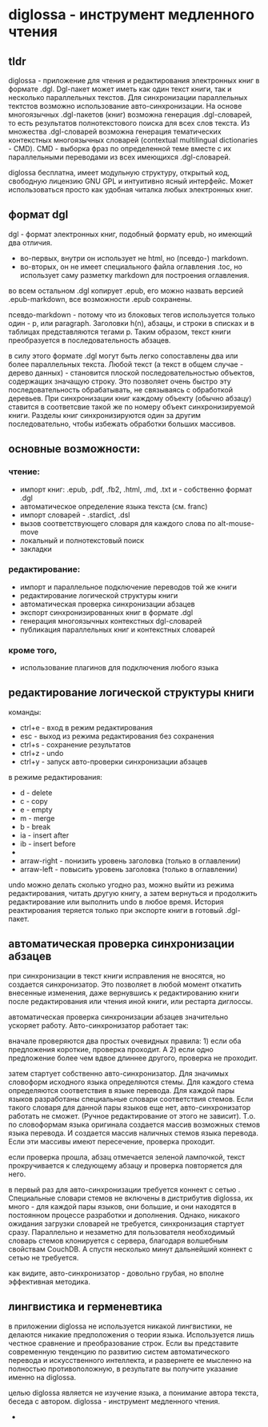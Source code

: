 # diglossa - инструмент медленного чтения

## tldr

diglossa - приложение для чтения и редактирования электронных книг в формате .dgl. Dgl-пакет может иметь как один текст книги, так и несколько параллельных текстов. Для синхронизации параллельных тектстов возможно использование авто-синхронизации. На основе многоязычных .dgl-пакетов (книг) возможна генерация .dgl-словарей, то есть результатов полнотекстового поиска для всех слов текста. Из множества .dgl-словарей возможна генерация тематических контекстных многоязычных словарей (contextual multilingual dictionaries - CMD). CMD - выборка фраз по определенной теме вместе с их параллельными переводами из всех имеющихся .dgl-словарей.

diglossa бесплатна, имеет модульную структуру, открытый код, свободную лицензию GNU GPL и интуитивно ясный интерфейс. Может использоваться просто как удобная читалка любых электронных книг.

## формат dgl

dgl - формат электронных книг, подобный формату epub, но имеющий два отличия.

- во-первых, внутри он использует не html, но (псевдо-) markdown.
- во-вторых, он не имеет специального файла оглавления .toc, но использует саму разметку markdown для построения оглавления.

во всем остальном .dgl копирует .epub, его можно назвать версией .epub-markdown, все возможности .epub сохранены.

псевдо-markdown - потому что из блоковых тегов используется только один - p, или paragraph. Заголовки h(n), абзацы, и строки в списках и в таблицах представляются тегами p. Таким образом, текст книги преобразуется в последовательность абзацев.

в силу этого формате .dgl могут быть легко сопоставлены два или более параллельных текста. Любой текст (а текст в общем случае - дерево данных) - становится плоской последовательностью объектов, содержащих значащую строку. Это позволяет очень быстро эту последовательность обрабатывать, не связываясь с обработкой деревьев. При синхронизации книг каждому объекту (обычно абзацу) ставится в соответсвие такой же по номеру объект синхронизируемой книги. Разделы книг синхронизируются один за другим последовательно, чтобы избежать обработки больших массивов.

## основные возможности:

### чтение:
- импорт книг: .epub, .pdf, .fb2, .html, .md, .txt и - собственно формат .dgl
- автоматическое определение языка текста (см. franc)
- импорт словарей - .stardict, .dsl
- вызов соответствующего словаря для каждого слова по alt-mouse-move
- локальный и полнотекстовый поиск
- закладки

### редактирование:

- импорт и параллельное подключение переводов той же книги
- редактирование логической структуры книги
- автоматическая проверка синхронизации абзацев
- экспорт синхронизированных книг в формате .dgl
- генерация многоязычных контекстных dgl-словарей
- публикация параллельных книг и контекстных словарей

### кроме того,
- использование плагинов для подключения любого языка

## редактирование логической структуры книги

  команды:

  - ctrl+e - вход в режим редактирования
  - esc - выход из режима редактирования без сохранения
  - ctrl+s - сохранение результатов
  - ctrl+z - undo
  - ctrl+y - запуск авто-проверки синхронизации абзацев

  в режиме редактирования:

  - d - delete
  - c - copy
  - e - empty
  - m - merge
  - b - break
  - ia - insert after
  - ib - insert before
  -
  - arraw-right - понизить уровень заголовка (только в оглавлении)
  - arraw-left - повысить уровень заголовка (только в оглавлении)

  undo можно делать сколько угодно раз, можно выйти из режима редактирования, читать другую книгу, а затем вернуться и продолжить редактирование или выполнить undo в любое время. История реактирования теряется только при экспорте книги в готовый .dgl-пакет.

## автоматическая проверка синхронизации абзацев

при синхронизации в текст книги исправления не вносятся, но создается синхронизатор. Это позволяет в любой момент откатить внесенные изменения, даже вернувшись к редактированию книги после редактирования или чтения иной книги, или рестарта диглоссы.

автоматическая проверка синхронизации абзацев значительно ускоряет работу. Авто-синхронизатор работает так:

вначале проверяются два простых очевидных правила: 1) если оба предложения короткие, проверка проходит. А 2) если одно предложение более чем вдвое длиннее другого, проверка не проходит.

затем стартует собственно авто-синхронизатор. Для значимых словоформ исходного языка определяются стемы. Для каждого стема определяются соответствия в языке перевода. Для каждой пары языков разработаны специальные словари соответствия стемов. Если такого словаря для данной пары языков еще нет, авто-синхронизатор работать не сможет. (Ручное редактирование от этого не зависит). Т.о. по словоформам языка оригинала создается массив возможных стемов языка перевода. И создается массив наличных стемов языка перевода. Если эти массивы имеют пересечение, проверка проходит.

если проверка прошла, абзац отмечается зеленой лампочкой, текст прокручивается к следующему абзацу и проверка повторяется для него.

в первый раз для авто-синхронизации требуется коннект с сетью . Специальные словари стемов не включены в дистрибутив diglossa, их много - для каждой пары языков, они большие, и они находятся в постоянном процессе разработки и дополнения. Однако, никакого ожидания загрузки словарей не требуется, синхронизация стартует сразу. Параллельно и незаметно для пользователя необходимый словарь стемов клонируется с сервера, благодаря волшебным свойствам CouchDB. А спустя несколько минут дальнейший коннект с сетью не требуется.

как видите, авто-синхронизатор - довольно грубая, но вполне эффективная методика.


## лингвистика и герменевтика

в приложении diglossa не используется никакой лингвистики, не делаются никакие предположения о теории языка. Используется лишь честное сравнение и преобразование строк. Если вы представите современную тенденцию по развитию систем автоматического перевода и искусственного интеллекта, и развернете ее мысленно на полностью противоположную, в результате вы получите указание именно на diglossa.

целью diglossa является не изучение языка, а понимание автора текста, беседа с автором. diglossa - инструмент медленного чтения.




*
